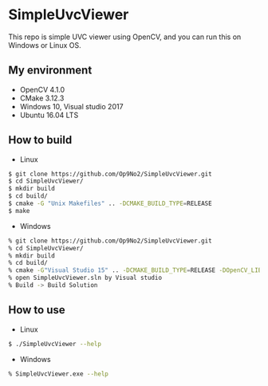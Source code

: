 # SimpleUvcViewer
This repo is simple UVC viewer using OpenCV, and you can run this on Windows or Linux OS.

## My environment
- OpenCV 4.1.0
- CMake 3.12.3
- Windows 10, Visual studio 2017
- Ubuntu 16.04 LTS

## How to build
- Linux
```bash
$ git clone https://github.com/Op9No2/SimpleUvcViewer.git
$ cd SimpleUvcViewer/
$ mkdir build
$ cd build/
$ cmake -G "Unix Makefiles" .. -DCMAKE_BUILD_TYPE=RELEASE
$ make
```

- Windows
```bash
% git clone https://github.com/Op9No2/SimpleUvcViewer.git
% cd SimpleUvcViewer/
% mkdir build
% cd build/
% cmake -G"Visual Studio 15" .. -DCMAKE_BUILD_TYPE=RELEASE -DOpenCV_LIBS="your opencv folder" -DOpenCV_DIR="your opencv folder"
% open SimpleUvcViewer.sln by Visual studio
% Build -> Build Solution
```

## How to use
- Linux
```bash
$ ./SimpleUvcViewer --help
```

- Windows
```bash
% SimpleUvcViewer.exe --help
```
